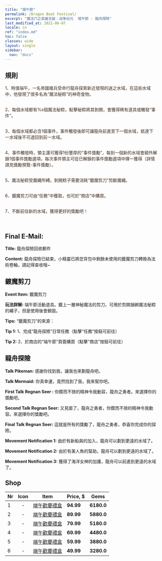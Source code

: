 ```yaml
---
title: "端午節"
permalink: /Dragon Boat Festival/
excerpt: "魔法门之英雄无敌：战争纪元  端午節 - 龍舟探險"
last_modified_at: 2021-06-07
locale: cn
ref: "index.md"
toc: false
classes: wide
layout: single
sidebar:
  nav: "docs"
---
```




## 規則

  <span style="color: #3c2a1e">1、時值端午，一名帝國槍兵受命行龍舟探索新近發現的迷之水域，在這些水域中，他發現了很多名為“魔法秘粽”的神奇食物。</span><br/>

<br/>  <span style="color: #3c2a1e">2、每個水域都有%s個魔法秘粽，點擊秘粽將其剝開，會獲得稀有道具或觸發“事件”。</span><br/>

<br/>  <span style="color: #3c2a1e">3、每個水域都必含1個事件，事件觸發後即可讓龍舟前進至下一個水域，抵達下一水域後不可退回到前一水域。</span><br/>

<br/>  <span style="color: #3c2a1e">4、事件觸發時，領主還可獲得1份豐厚的“事件獎勵”，每到一個新的水域會額外解鎖1個事件獎勵選項，每次事件領主可從已解鎖的事件獎勵選項中擇一獲得（詳情請見獎勵預覽-事件獎勵）。</span><br/>

<br/>  <span style="color: #3c2a1e">5、魔法秘粽受魔繩所縛。剝開粽子需要消耗“鍍魔剪刀”剪斷魔繩。</span><br/>

<br/>  <span style="color: #3c2a1e">6、鍍魔剪刀可由“任務”中獲取，也可於“商店”中購買。</span><br/>

<br/>  <span style="color: #3c2a1e">7、不斷前往新的水域，獲得更好的獎勵吧！</span><br/>

<br/>

## Final E-Mail:

  **Title:** 龍舟探險回收郵件

  **Content:** 龍舟探險已結束，小精靈已將您背包中剩餘未使用的鍍魔剪刀轉換為法術卷軸，請記得查收哦~



## 鍍魔剪刀

  **Event Item:** 鍍魔剪刀

  **玩法詳解:** 端午節活動道具。鍍上一層神秘魔法的剪刀，可用於剪開捆綁魔法秘粽的繩子，但是使用後會銷毀。

  **Tips:** “鍍魔剪刀”的來源：

  **Tip 1:** 1、完成“龍舟探險”日常任務（點擊“任務”按鈕可前往）

  **Tip 2:** 2、於商店的“端午節”頁簽購買（點擊“商店”按鈕可前往）



## 龍舟探險

  **Talk Pikeman:** 感謝你找到我，讓我也來劃龍舟吧。

  **Talk Mermaid:** 你真幸運，竟然找到了我，我來幫你吧。

  **First Talk Regnan Seer :** 你鍥而不捨的精神令我動容，龍舟之勇者。來選擇你的獎勵吧。

  **Second Talk Regnan Seer:** 又見面了，龍舟之勇者，你鍥而不捨的精神令我動容。來選擇你的獎勵吧。

  **Final Talk Regnan Seer:** 這就是所有的獎勵了，龍舟之勇者，恭喜你完成你的探險。

  **Movement Notification 1:** 由於有新船員的加入，龍舟可以劃到更遠的水域了。

  **Movement Notification 2:** 由於有美人魚的幫助，龍舟可以劃到更遠的水域了。

  **Movement Notification 3:** 獲得了海洋女神的加護，龍舟可以前進到更遠的水域了。



## Shop

  |  Nr  | Icon | Item | Price, $ | Gems | 
  |:-----|:------:|:------:|:-------|:------:|
  | 1 | - | [端午歡慶禮盒](/cn/Items/con_1715/) | **94.99** | **6180.0** |
  | 2 | - | [端午歡慶禮盒](/cn/Items/con_1716/) | **89.99** | **5880.0** |
  | 3 | - | [端午歡慶禮盒](/cn/Items/con_1717/) | **79.99** | **5180.0** |
  | 4 | - | [端午歡慶禮盒](/cn/Items/con_1718/) | **69.99** | **4480.0** |
  | 5 | - | [端午歡慶禮盒](/cn/Items/con_1719/) | **59.99** | **3880.0** |
  | 6 | - | [端午歡慶禮盒](/cn/Items/con_1720/) | **49.99** | **3280.0** |
